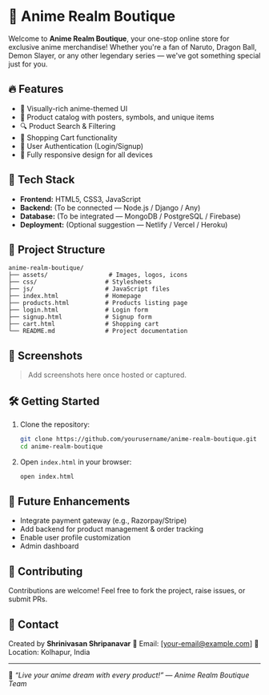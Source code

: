 # 🛒 Anime Realm Boutique

Welcome to **Anime Realm Boutique**, your one-stop online store for exclusive anime merchandise! Whether you're a fan of Naruto, Dragon Ball, Demon Slayer, or any other legendary series — we've got something special just for you.

## 🔥 Features

- 🎨 Visually-rich anime-themed UI
- 🧾 Product catalog with posters, symbols, and unique items
- 🔍 Product Search & Filtering
- 🛒 Shopping Cart functionality
- 🔐 User Authentication (Login/Signup)
- 📱 Fully responsive design for all devices

## 🚀 Tech Stack

- **Frontend:** HTML5, CSS3, JavaScript
- **Backend:** (To be connected — Node.js / Django / Any)
- **Database:** (To be integrated — MongoDB / PostgreSQL / Firebase)
- **Deployment:** (Optional suggestion — Netlify / Vercel / Heroku)

## 📂 Project Structure

```plaintext
anime-realm-boutique/
├── assets/                 # Images, logos, icons
├── css/                   # Stylesheets
├── js/                    # JavaScript files
├── index.html             # Homepage
├── products.html          # Products listing page
├── login.html             # Login form
├── signup.html            # Signup form
├── cart.html              # Shopping cart
└── README.md              # Project documentation
````

## 📸 Screenshots

> Add screenshots here once hosted or captured.

## 🛠️ Getting Started

1. Clone the repository:

   ```bash
   git clone https://github.com/yourusername/anime-realm-boutique.git
   cd anime-realm-boutique
   ```

2. Open `index.html` in your browser:

   ```bash
   open index.html
   ```

## 📌 Future Enhancements

* Integrate payment gateway (e.g., Razorpay/Stripe)
* Add backend for product management & order tracking
* Enable user profile customization
* Admin dashboard

## 🤝 Contributing

Contributions are welcome! Feel free to fork the project, raise issues, or submit PRs.

## 📧 Contact

Created by **Shrinivasan Shripanavar**
📩 Email: \[[your-email@example.com](mailto:your-email@example.com)]
📍 Location: Kolhapur, India

---

🖤 *“Live your anime dream with every product!”*
— *Anime Realm Boutique Team*

```

